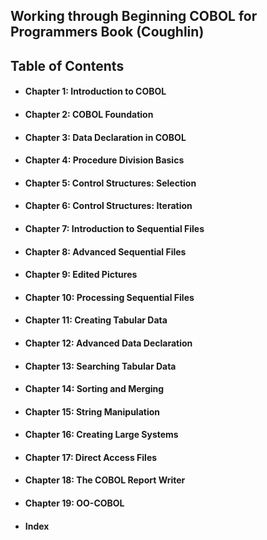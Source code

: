 ## Working through Beginning COBOL for Programmers Book (Coughlin)



## Table of Contents

#### <ul><li>Chapter 1: Introduction to COBOL</ul></li>
#### <ul><li>Chapter 2: COBOL Foundation</ul></li> 
#### <ul><li>Chapter 3: Data Declaration in COBOL</ul></li>
#### <ul><li>Chapter 4: Procedure Division Basics</ul></li>
#### <ul><li>Chapter 5: Control Structures: Selection</ul></li>
#### <ul><li>Chapter 6: Control Structures: Iteration</ul></li>
#### <ul><li>Chapter 7: Introduction to Sequential Files</ul></li>
#### <ul><li>Chapter 8: Advanced Sequential Files</ul></li>
#### <ul><li>Chapter 9: Edited Pictures</ul></li>
#### <ul><li>Chapter 10: Processing Sequential Files</ul></li>
#### <ul><li>Chapter 11: Creating Tabular Data</ul></li>
#### <ul><li>Chapter 12: Advanced Data Declaration</ul></li>
#### <ul><li>Chapter 13: Searching Tabular Data</ul></li>
#### <ul><li>Chapter  14: Sorting and Merging</ul></li>
#### <ul><li>Chapter 15: String Manipulation</ul></li>
#### <ul><li>Chapter 16: Creating Large Systems</ul></li>
#### <ul><li>Chapter 17: Direct Access Files</ul></li>
#### <ul><li>Chapter 18: The COBOL Report Writer</ul></li>
#### <ul><li>Chapter 19: OO-COBOL</ul></li>
#### <ul><li>Index</ul></li>
